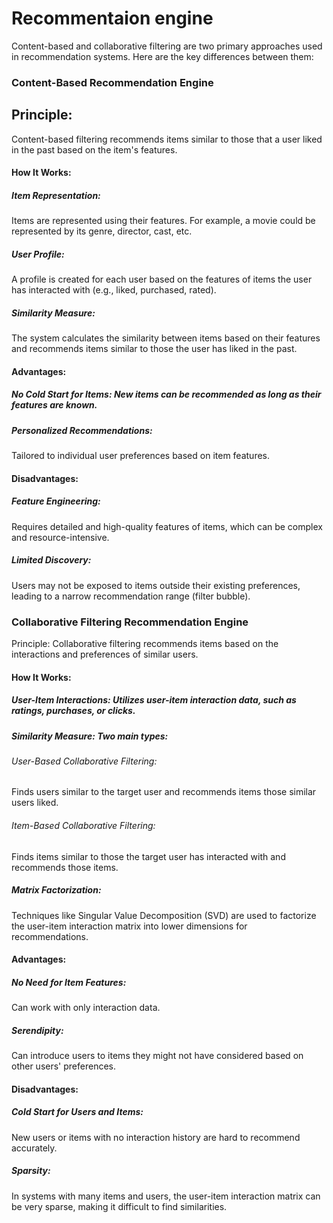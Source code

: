# Recommentaion engine

Content-based and collaborative filtering are two primary approaches used in recommendation systems. Here are the key differences between them:

### Content-Based Recommendation Engine
## Principle: 
Content-based filtering recommends items similar to those that a user liked in the past based on the item's features.

#### How It Works:

##### Item Representation: 
Items are represented using their features. For example, a movie could be represented by its genre, director, cast, etc.
##### User Profile: 
A profile is created for each user based on the features of items the user has interacted with (e.g., liked, purchased, rated).
##### Similarity Measure: 
The system calculates the similarity between items based on their features and recommends items similar to those the user has liked in the past.

#### Advantages:

##### No Cold Start for Items: New items can be recommended as long as their features are known.
##### Personalized Recommendations: 

Tailored to individual user preferences based on item features.
#### Disadvantages:

##### Feature Engineering:
Requires detailed and high-quality features of items, which can be complex and resource-intensive.
##### Limited Discovery:
Users may not be exposed to items outside their existing preferences, leading to a narrow recommendation range (filter bubble).
### Collaborative Filtering Recommendation Engine
Principle: Collaborative filtering recommends items based on the interactions and preferences of similar users.

#### How It Works:

##### User-Item Interactions: Utilizes user-item interaction data, such as ratings, purchases, or clicks.

##### Similarity Measure: Two main types:
###### User-Based Collaborative Filtering: 
Finds users similar to the target user and recommends items those similar users liked.
###### Item-Based Collaborative Filtering: 
Finds items similar to those the target user has interacted with and recommends those items.
##### Matrix Factorization: 
Techniques like Singular Value Decomposition (SVD) are used to factorize the user-item interaction matrix into lower dimensions for recommendations.

#### Advantages:

##### No Need for Item Features: 
Can work with only interaction data.
##### Serendipity: 
Can introduce users to items they might not have considered based on other users' preferences.
#### Disadvantages:

##### Cold Start for Users and Items: 
New users or items with no interaction history are hard to recommend accurately.
##### Sparsity:
In systems with many items and users, the user-item interaction matrix can be very sparse, making it difficult to find similarities.
